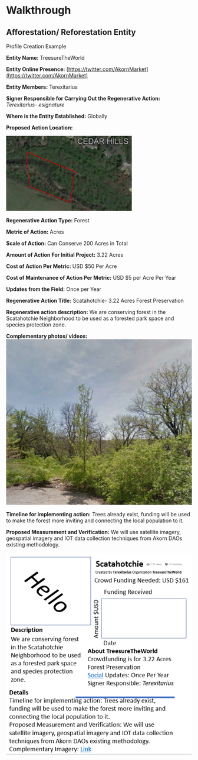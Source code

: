 # Walkthrough

## Afforestation/ Reforestation Entity

Profile Creation Example&#x20;

**Entity Name:** TreesureTheWorld&#x20;

**Entity Online Presence:** [https://twitter.com/AkornMarket](https://twitter.com/AkornMarket)

**Entity Members:** Terexitarius&#x20;

**Signer Responsible for Carrying Out the Regenerative Action:**  _Terexitarius- esignature_

**Where is the Entity Established:** Globally

**Proposed Action Location:**

![](<.gitbook/assets/image (7).png>)

**Regenerative Action Type:** Forest

**Metric of Action:** Acres

**Scale of Action:** Can Conserve 200 Acres in Total

**Amount of Action For Initial Project:** 3.22 Acres

**Cost of Action Per Metric:** USD $50 Per Acre&#x20;

**Cost of Maintenance of Action Per Metric:** USD $5 per Acre Per Year

**Updates from the Field:** Once per Year

**Regenerative Action Title:** Scatahotchie- 3.22 Acres Forest Preservation

**Regenerative action description:** We are conserving forest in the Scatahotchie Neighborhood to be used as a forested park space and species protection zone. &#x20;

**Complementary photos/ videos:** ![](<.gitbook/assets/image (5).png>)

**Timeline for implementing action:** Trees already exist, funding will be used to make the forest more inviting and connecting the local population to it.&#x20;

**Proposed Measurement and Verification:** We will use satellite imagery, geospatial imagery and IOT data collection techniques from Akorn DAOs existing methodology.&#x20;

****![](<.gitbook/assets/image (6).png>)****
